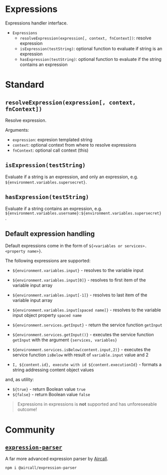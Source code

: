 # Expressions

Expressions handler interface.

- `Expressions`
  - `resolveExpression(expression[, context, fnContext])`: resolve expression
  - `isExpression(testString)`: optional function to evaluate if string is an expression
  - `hasExpression(testString)`: optional function to evaluate if the string contains an expression

# Standard

## `resolveExpression(expression[, context, fnContext])`

Resolve expression.

Arguments:

- `expression`: expresion templated string
- `context`: optional context from where to resolve expressions
- `fnContext`: optional call context (this)

## `isExpression(testString)`

Evaluate if a string is an expression, and only an expression, e.g. `${environment.variables.supersecret}`.

## `hasExpression(testString)`

Evaluate if a string contains an expression, e.g. `${environment.variables.username}:${environment.variables.supersecret}`.

## Default expression handling

Default expressions come in the form of `${<variables or services>.<property name>}`.

The following expressions are supported:

- `${environment.variables.input}` - resolves to the variable input
- `${environment.variables.input[0]}` - resolves to first item of the variable input array
- `${environment.variables.input[-1]}` - resolves to last item of the variable input array
- `${environment.variables.input[spaced name]}` - resolves to the variable input object property `spaced name`

- `${environment.services.getInput}` - return the service function `getInput`
- `${environment.services.getInput()}` - executes the service function `getInput` with the argument `{services, variables}`
- `${environment.services.isBelow(content.input,2)}` - executes the service function `isBelow` with result of `variable.input` value and 2

- `I, ${content.id}, execute with id ${content.executionId}` - formats a string addressing content object values

and, as utility:

- `${true}` - return Boolean value `true`
- `${false}` - return Boolean value `false`

> Expressions in expressions is **not** supported and has unforeseeable outcome!

# Community

## [`expression-parser`](/aircall/aircall-expression-parser)

A far more advanced expression parser by [Aircall](/aircall).

`npm i @aircall/expression-parser`
